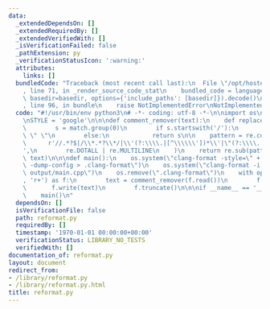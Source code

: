 ```yaml
---
data:
  _extendedDependsOn: []
  _extendedRequiredBy: []
  _extendedVerifiedWith: []
  _isVerificationFailed: false
  _pathExtension: py
  _verificationStatusIcon: ':warning:'
  attributes:
    links: []
  bundledCode: "Traceback (most recent call last):\n  File \"/opt/hostedtoolcache/Python/3.9.2/x64/lib/python3.9/site-packages/onlinejudge_verify/documentation/build.py\"\
    , line 71, in _render_source_code_stat\n    bundled_code = language.bundle(stat.path,\
    \ basedir=basedir, options={'include_paths': [basedir]}).decode()\n  File \"/opt/hostedtoolcache/Python/3.9.2/x64/lib/python3.9/site-packages/onlinejudge_verify/languages/python.py\"\
    , line 96, in bundle\n    raise NotImplementedError\nNotImplementedError\n"
  code: "#!/usr/bin/env python3\n# -*- coding: utf-8 -*-\n\nimport os\nimport re\n\
    \nSTYLE = 'google'\n\n\ndef comment_remover(text):\n    def replacer(match):\n\
    \        s = match.group(0)\n        if s.startswith('/'):\n            return\
    \ \" \"\n        else:\n            return s\n\n    pattern = re.compile(\n  \
    \      r'//.*?$|/\\*.*?\\*/|\\'(?:\\\\.|[^\\\\\\'])*\\'|\"(?:\\\\.|[^\\\\\"])*\"\
    ',\n        re.DOTALL | re.MULTILINE\n    )\n    return re.sub(pattern, replacer,\
    \ text)\n\n\ndef main():\n    os.system(\"clang-format -style=\" + STYLE + \"\
    \ -dump-config > .clang-format\")\n    os.system(\"clang-format -i -style=file\
    \ output/main.cpp\")\n    os.remove(\".clang-format\")\n    with open(\"output/main.cpp\"\
    , 'r+') as f:\n        text = comment_remover(f.read())\n        f.seek(0)\n \
    \       f.write(text)\n        f.truncate()\n\n\nif __name__ == '__main__':\n\
    \    main()\n"
  dependsOn: []
  isVerificationFile: false
  path: reformat.py
  requiredBy: []
  timestamp: '1970-01-01 00:00:00+00:00'
  verificationStatus: LIBRARY_NO_TESTS
  verifiedWith: []
documentation_of: reformat.py
layout: document
redirect_from:
- /library/reformat.py
- /library/reformat.py.html
title: reformat.py
---
```

